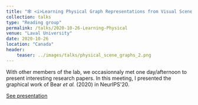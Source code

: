 ```yaml
---
title: "🕸️ <i>Learning Physical Graph Representations from Visual Scenes</i> (Bear <i>et al.</i>, 2020)"
collection: talks
type: "Reading group"
permalink: /talks/2020-10-26-Learning-Physical
venue: "Laval University"
date: 2020-10-26
location: "Canada"
header:
    teaser: ../images/talks/physical_scene_graphs_2.png
---
```

With other members of the lab, we occasionnaly met one day/afternoon to present interesting research papers. In this meeting, I presented the graphical work of Bear <i>et al.</i> (2020) in NeurIPS'20.

[See presentation](https://drive.google.com/file/d/11SPp3QZTwgvMNhaFW4PDlL5jWUjMtgg_/view?usp=sharing)

